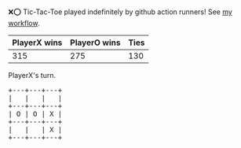 :x::o: Tic-Tac-Toe played indefinitely by github action runners! See [my workflow](.github/workflows/play.yaml).

|PlayerX wins|PlayerO wins|Ties|
|-|-|-|
|315|275|130|

PlayerX's turn.

<pre>
+---+---+---+
|   |   |   |
+---+---+---+
| O | O | X |
+---+---+---+
|   |   | X |
+---+---+---+
</pre>